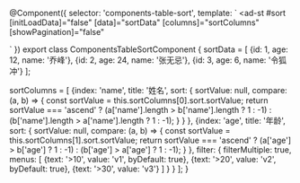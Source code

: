 @Component({
  selector: 'components-table-sort',
  template: `
  <ad-st
    #sort
    [initLoadData]="false"
    [data]="sortData"
    [columns]="sortColumns"
    [showPagination]="false"
  >
  </ad-st>
  `
})
export class ComponentsTableSortComponent {
  sortData = [
      {id: 1, age: 12, name: '乔峰'},
      {id: 2, age: 24, name: '张无忌'},
      {id: 3, age: 6, name: '令狐冲'}
  ];
  
  sortColumns = [
      {index: 'name', title: '姓名',
        sort: {
          sortValue: null,
          compare: (a, b) => {
            const sortValue = this.sortColumns[0].sort.sortValue;
            return sortValue === 'ascend' ? (a['name'].length > b['name'].length ? 1 : -1) : (b['name'].length > a['name'].length ? 1 : -1);
          }
        }
      },
      {index: 'age', title: '年龄',
        sort: {
          sortValue: null,
          compare: (a, b) => {
            const sortValue = this.sortColumns[1].sort.sortValue;
            return sortValue === 'ascend' ? (a['age'] > b['age'] ? 1 : -1) : (b['age'] > a['age'] ? 1 : -1);
          }
        },
        filter: {
          filterMultiple: true,
          menus: [
            {text: '>10', value: 'v1', byDefault: true},
            {text: '>20', value: 'v2', byDefault: true},
            {text: '>30', value: 'v3'}
          ]
        }
      }
  ];
}
